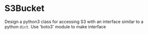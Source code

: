 # S3Bucket
Design a python3 class for accessing S3 with an interface similar to a python `dict`.  Use 'boto3' module to make interface 
